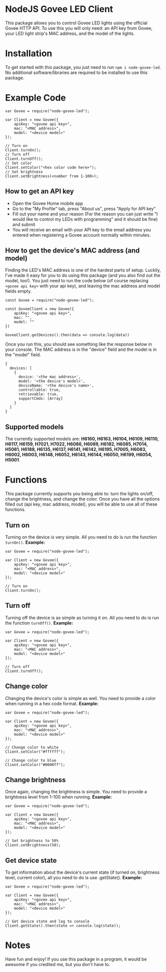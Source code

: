 # NodeJS Govee LED Client

This package allows you to control Govee LED lights using the official Govee HTTP API. To use this you will only need: an API key from Govee, your LED light strip's MAC address, and the model of the lights.


# Installation

To get started with this package, you just need to run `npm i node-govee-led`. No additional software/libraries are required to be installed to use this package.

# Example Code

    var Govee = require("node-govee-led");
	
	var Client = new Govee({
		apiKey: "<govee api key>",
		mac: "<MAC address>",
		model: "<device model>"
	});
	
	// Turn on
	Client.turnOn();
	// Turn off
	Client.turnOff();
	// Set color
	Client.setColor("<hex color code here>");
	// Set brightness
	Client.setBrightness(<number from 1-100>);

## How to get an API key

-   Open the Govee Home mobile app
-   Go to the "My Profile" tab, press "About us", press "Apply for API key"
-   Fill out your name and your reason (For the reason you can just write "I would like to control my LEDs with programming" and it should be fine) and submit
-   You will receive an email with your API key to the email address you entered when registering a Govee account normally within minutes.

## How to get the device's MAC address (and model)

Finding the LED's MAC address is one of the hardest parts of setup. Luckily, I've made it easy for you to do using this package (and you also find out the model, too!). You just need to run the code below (of course replacing `<govee api key>` with your api key), and leaving the mac address and model fields empty.

	const Govee = require("node-govee-led");

	const GoveeClient = new Govee({
		apiKey: "<govee api key>",
		mac: "",
		model: ""
	})

	GoveeClient.getDevices().then(data => console.log(data))

Once you run this, you should see something like the response below in your console. The MAC address is in the "device" field and the model is in the "model" field.

    {
	  devices: [
	    {
	      device: '<the mac address>',
	      model: '<the device's model>',
	      deviceName: '<the device's name>',
	      controllable: true,
	      retrievable: true,
	      supportCmds: [Array]
	    }
	  ]
	}


## Supported models

The currently supported models are: **H6160, H6163, H6104, H6109, H6110, H6117, H6159, H7021, H7022, H6086, H6089, H6182, H6085, H7014, H5081, H6188, H6135, H6137, H6141, H6142, H6195, H7005, H6083, H6002, H6003, H6148, H6052, H6143, H6144, H6050, H6199, H6054, H5001**.


# Functions

This package currently supports you being able to: turn the lights on/off, change the brightness, and change the color. Once you have all the options filled out (api key, mac address, model), you will be able to use all of these functions.

## Turn on

Turning on the device is very simple. All you need to do is run the function `turnOn()`.
**Example:**

    var Govee = require("node-govee-led");
	
	var Client = new Govee({
		apiKey: "<govee api key>",
		mac: "<MAC address>",
		model: "<device model>"
	});
	
	// Turn on
	Client.turnOn();


## Turn off
Turning off the device is as simple as turning it on. All you need to do is run the function `turnOff()`.
**Example:**

    var Govee = require("node-govee-led");
	
	var Client = new Govee({
		apiKey: "<govee api key>",
		mac: "<MAC address>",
		model: "<device model>"
	});
	
	// Turn off
	Client.turnOff();


## Change color


Changing the device's color is simple as well. You need to provide a color when running in a hex code format.
**Example:**

    var Govee = require("node-govee-led");
	
	var Client = new Govee({
		apiKey: "<govee api key>",
		mac: "<MAC address>",
		model: "<device model>"
	});
	
	// Change color to white
	Client.setColor("#ffffff");
	
	// Change color to blue
	Client.setColor("#0000ff");


## Change brightness

Once again, changing the brightness is simple. You need to provide a brightness level from 1-100 when running.
**Example:**

    var Govee = require("node-govee-led");
	
	var Client = new Govee({
		apiKey: "<govee api key>",
		mac: "<MAC address>",
		model: "<device model>"
	});
	
	// Set brightness to 50%
	Client.setBrightness(50);
	

## Get device state

To get information about the device's current state (if turned on, brightness level, current color), all you need to do is use .getState().
**Example:**

    var Govee = require("node-govee-led");
	
	var Client = new Govee({
		apiKey: "<govee api key>",
		mac: "<MAC address>",
		model: "<device model>"
	});
	
	// Get device state and log to console
	Client.getState().then(state => console.log(state));
	

# Notes
Have fun and enjoy! If you use this package in a program, it would be awesome if you credited me, but you don't have to.
